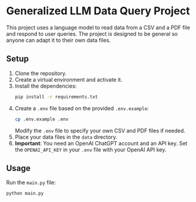 # Generalized LLM Data Query Project

This project uses a language model to read data from a CSV and a PDF file and respond to user queries. The project is designed to be general so anyone can adapt it to their own data files.

## Setup

1. Clone the repository.
2. Create a virtual environment and activate it.
3. Install the dependencies:
    ```bash
    pip install -r requirements.txt
    ```
4. Create a `.env` file based on the provided `.env.example`:
    ```bash
    cp .env.example .env
    ```
   Modify the `.env` file to specify your own CSV and PDF files if needed.
5. Place your data files in the `data` directory.
6. **Important**: You need an OpenAI ChatGPT account and an API key. Set the `OPENAI_API_KEY` in your `.env` file with your OpenAI API key.

## Usage

Run the `main.py` file:
```bash
python main.py
